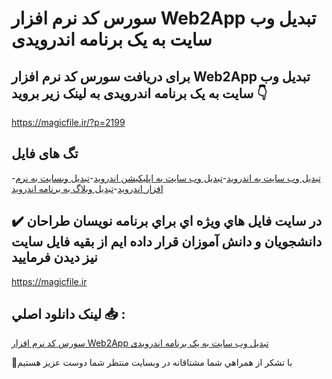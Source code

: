 # سورس کد نرم افزار Web2App تبدیل وب سایت به یک برنامه اندرویدی

## برای دریافت سورس کد نرم افزار Web2App تبدیل وب سایت به یک برنامه اندرویدی به لینک زیر بروید 👇

https://magicfile.ir/?p=2199

## تگ های فایل

-[تبدیل وب سایت به اندروید](https://magicfile.ir/product/%d8%b3%d9%88%d8%b1%d8%b3-%d9%88-%da%a9%d8%af-%d9%86%d8%b1%d9%85-%d8%a7%d9%81%d8%b2%d8%a7%d8%b1web2app-%d8%aa%d8%a8%d8%af%db%8c%d9%84%d9%88%d8%a8-%d8%b3%d8%a7%db%8c%d8%aa-%d8%a8%d9%87-%db%8c%da%a9-%d8%a8%d8%b1%d9%86%d8%a7%d9%85%d9%87-%d8%a7%d9%86%d8%af%d8%b1%d9%88%db%8c%d8%af%db%8c/)-[تبدیل وب سایت به اپلیکیشن اندروید](https://magicfile.ir/product/%d8%b3%d9%88%d8%b1%d8%b3-%d9%88-%da%a9%d8%af-%d9%86%d8%b1%d9%85-%d8%a7%d9%81%d8%b2%d8%a7%d8%b1web2app-%d8%aa%d8%a8%d8%af%db%8c%d9%84%d9%88%d8%a8-%d8%b3%d8%a7%db%8c%d8%aa-%d8%a8%d9%87-%db%8c%da%a9-%d8%a8%d8%b1%d9%86%d8%a7%d9%85%d9%87-%d8%a7%d9%86%d8%af%d8%b1%d9%88%db%8c%d8%af%db%8c/)-[تبدیل وبسایت به نرم افزار اندروید](https://magicfile.ir/product/%d8%b3%d9%88%d8%b1%d8%b3-%d9%88-%da%a9%d8%af-%d9%86%d8%b1%d9%85-%d8%a7%d9%81%d8%b2%d8%a7%d8%b1web2app-%d8%aa%d8%a8%d8%af%db%8c%d9%84%d9%88%d8%a8-%d8%b3%d8%a7%db%8c%d8%aa-%d8%a8%d9%87-%db%8c%da%a9-%d8%a8%d8%b1%d9%86%d8%a7%d9%85%d9%87-%d8%a7%d9%86%d8%af%d8%b1%d9%88%db%8c%d8%af%db%8c/)-[تبدیل وبلاگ به برنامه اندروید](https://magicfile.ir/product/%d8%b3%d9%88%d8%b1%d8%b3-%d9%88-%da%a9%d8%af-%d9%86%d8%b1%d9%85-%d8%a7%d9%81%d8%b2%d8%a7%d8%b1web2app-%d8%aa%d8%a8%d8%af%db%8c%d9%84%d9%88%d8%a8-%d8%b3%d8%a7%db%8c%d8%aa-%d8%a8%d9%87-%db%8c%da%a9-%d8%a8%d8%b1%d9%86%d8%a7%d9%85%d9%87-%d8%a7%d9%86%d8%af%d8%b1%d9%88%db%8c%d8%af%db%8c/)

## ✔️ در سايت فايل هاي ويژه اي براي برنامه نويسان طراحان دانشجويان و دانش آموزان قرار داده ايم از بقيه فايل سايت نيز ديدن فرماييد

https://magicfile.ir


## لينک دانلود اصلي 📥 :

[سورس کد نرم افزار Web2App تبدیل وب سایت به یک برنامه اندرویدی](https://magicfile.ir/product/%d8%b3%d9%88%d8%b1%d8%b3-%d9%88-%da%a9%d8%af-%d9%86%d8%b1%d9%85-%d8%a7%d9%81%d8%b2%d8%a7%d8%b1web2app-%d8%aa%d8%a8%d8%af%db%8c%d9%84%d9%88%d8%a8-%d8%b3%d8%a7%db%8c%d8%aa-%d8%a8%d9%87-%db%8c%da%a9-%d8%a8%d8%b1%d9%86%d8%a7%d9%85%d9%87-%d8%a7%d9%86%d8%af%d8%b1%d9%88%db%8c%d8%af%db%8c/) 


🙏با تشکر از همراهي شما مشتاقانه در وبسایت منتظر شما دوست عزیز هستیم

